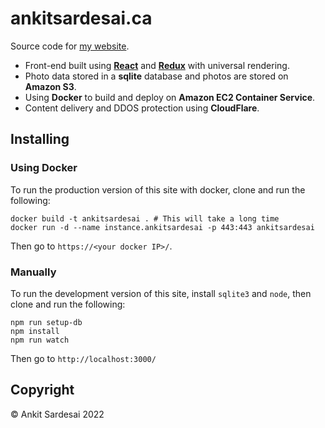 # ankitsardesai.ca

Source code for [my website](https://ankitsardesai.ca).

* Front-end built using [**React**](https://github.com/facebook/react) and
  [**Redux**](https://github.com/rackt/redux) with universal rendering.
* Photo data stored in a **sqlite** database and photos are stored on **Amazon S3**.
* Using **Docker** to build and deploy on **Amazon EC2 Container Service**.
* Content delivery and DDOS protection using **CloudFlare**.

## Installing

### Using Docker

To run the production version of this site with docker, clone and run the following:

    docker build -t ankitsardesai . # This will take a long time
    docker run -d --name instance.ankitsardesai -p 443:443 ankitsardesai

Then go to `https://<your docker IP>/`.

### Manually

To run the development version of this site, install `sqlite3` and `node`, then clone and
run the following:

    npm run setup-db
    npm install
    npm run watch

Then go to `http://localhost:3000/`

## Copyright

&copy; Ankit Sardesai 2022

